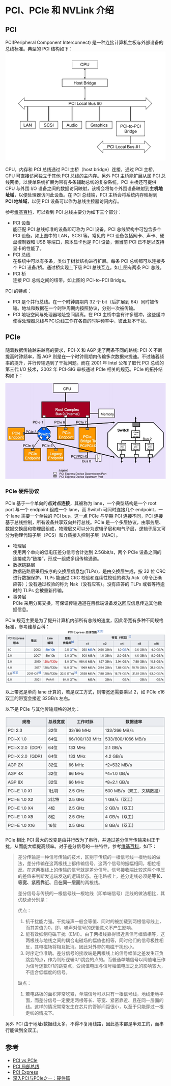 # PCI、PCIe 和 NVLink 介绍

## PCI
PCI(Peripheral Component Interconnect) 是一种连接计算机主板与外部设备的总线标准。典型的 PCI 结构如下：
![pci structure](imgs/pci.png)

CPU，内存和 PCI 总线通过 PCI 主桥（host bridge）连接，通过 PCI 主桥，CPU 可直接访问独立于其他 PCI 总线的主内存。另外 PCI 主桥能扩展从属 PCI 总线网桥，以使单系统扩展为带有多条辅助总线的复杂系统，PCI 主桥还可提供 CPU 与外围 I/O 设备之间的数据访问映射，该桥会将每个外围设备映射到**主机地址域**，以便处理器访问此设备。在 PCI 总线端，PCI 主桥会将系统内存映射到 **PCI 地址域**，以便 PCI 设备可以作为总线主控器访问内存。

参考[维基百科](https://zh.wikipedia.org/wiki/%E5%A4%96%E8%AE%BE%E7%BB%84%E4%BB%B6%E4%BA%92%E8%BF%9E%E6%A0%87%E5%87%86)，可以看到 PCI 总线主要分为如下三个部分：
- PCI 设备    
  能匹配 PCI 总线标准的设备即可称为 PCI 设备，PCI 总线架构中可包含多个 PCI 设备。如上图中的 LAN，SCSI 等。常见的 PCI 设备包括网卡、声卡、硬盘控制器和 USB 等端口，原本显卡也是 PCI 设备，但当前 PCI 已不足以支持显卡的性能了。
- PCI 总线    
  在系统中可以有多条，类似于树状结构进行扩展。每条 PCI 总线都可以连接多个 PCI 设备/桥。通过桥实现上下级 PCI 总线互连。如上图有两条 PCI 总线。
- PCI 桥   
  连接 PCI 总线之间的纽带。如上图的 PCI-to-PCI Bridge。

PCI 的特点：
- PCI 是个并行总线。在一个时钟周期内 32 个 bit（后扩展到 64）同时被传输。地址和数据在一个时钟周期内按照协议，分别一次被传输。
- PCI 地址空间与处理器地址空间隔离。在 PCI 主桥中含有许多缓冲，这些缓冲使得处理器总线与PCI总线工作在各自的时钟频率中，彼此互不干扰。


## PCIe

随着数据传输越来越高的要求，PCI-X 和 AGP 走了两条不同的路线: PCI-X 不断提高时钟频率，而 AGP 则是在一个时钟周期内传输多次数据来提速。不过随着频率的提升，并行传输遇到了干扰问题。而在 2001 年 Intel 公布了取代 PCI 总线的第三代 I/O 技术，2002 年 PCI-SIG 审核通过 PCIe 相关的规范。PCIe 的拓扑结构如下：

![pcie topology](imgs/pcie-topology.jpg)

### PCIe 硬件协议
PCIe 基于一个单向的**点对点连接**，其被称为 lane，一个典型结构是一个 root port 与一个 endpoint 组成一个 lane，而 Switch 可同时连接几个 endpoint，一个 lane 需要一个单独的 PCI bus。这一点 PCIe 与早期 PCI 连接不同，PCI 连接基于总线控制，所有设备共享双向并行总线。PCIe 是一个多层协议，由事务层、数据交换层和物理层组成，物理层又可以分为逻辑子层和电气子层，逻辑子层又可分为物理代码子层（PCS）和介质接入控制子层（MAC）。

- 物理层  
  使用两个单向的低电压差分信号合计达到 2.5Gbit/s，两个 PCIe 设备之间的连接成为“链接”，形成一组或多组传输通道。
- 数据链路层   
  数据链路层采用按序的交换层信息包(TLPs)，是由交换层生成，按 32 位 CRC 进行数据保护。TLPs 能通过 CRC 校验和连续性校验的称为 Ack（命令正确应答）；没有通过校验的称为 Nak（没有应答）。没有应答的 TLPs 或者等待逾时的 TLPs 会被重新传输。
- 事务层   
  PCIe 采用分离交换，可保证传输通道在目标端设备发送回应信息传送其他数据信息。 

PCIe 规范主要是为了提升计算机内部所有总线的速度，因此带宽有多种不同规格标准，参考维基百科：
![pcie带宽](imgs/pcie-bandwidth.png)

以上带宽是单向 lane 计算的，若是双工方式，则带宽还需要乘以 2，如 PCIe x16 双工的带宽会接近 32GB/s 左右。

以下是 PCIe 与其他传输规格的对比：

![PCI Express与其他传输规格比较](imgs/pcie-vs-pci.png)

PCIe 相比 PCI 最大的改变是由并行改为了串行，并通过差分信号传输来纠正干扰，从而能大幅提高频率。对于差分信号的一些特性，参考[维基百科](https://zh.wikipedia.org/wiki/%E5%B7%AE%E5%88%86%E4%BF%A1%E5%8F%B7)，如下：
> 差分传输是一种信号传输的技术，区别于传统的一根信号线一根地线的做法，差分传输在这两根线上都传输信号，这两个信号的振幅相同，相位相反。在这两根线上的传输的信号就是差分信号。信号接收端比较这两个电压的差值来判断发送端发送的逻辑状态。在电路板上，差分走线必须是**等长、等宽、紧密靠近、且在同一层面**的两根线。
> 
> 差分信号与传统的一根信号线一根地线（即单端信号）走线的做法相比，其优缺点分别是：
>
> 优点：
>   1. 抗干扰能力强。干扰噪声一般会等值、同时的被加载到两根信号线上，而其差值为0，即，噪声对信号的逻辑意义不产生影响。
>   2. 能有效抑制电磁干扰（EMI）。由于两根线靠得很近且信号幅值相等，这两根线与地线之间的耦合电磁场的幅值也相等，同时他们的信号极性相反，其电磁场将相互抵消。因此对外界的电磁干扰也小。
>   3. 时序定位准确。差分信号的接收端是两根线上的信号幅值之差发生正负跳变的点，作为判断逻辑0/1跳变的点的。而普通单端信号以阈值电压作为信号逻辑0/1的跳变点，受阈值电压与信号幅值电压之比的影响较大，不适合低幅度的信号。
> 
> 缺点：
>   1. 若电路板的面积非常吃紧，单端信号可以只有一根信号线，地线走地平面，而差分信号一定要走两根等长、等宽、紧密靠近、且在同一层面的线。这样的情况常常发生在芯片的管脚间距很小，以至于只能穿过一根走线的情况下。

另外 PCI 由于地址/数据线太多，不得不复用线路，因此基本都是半双工的，而串行能做到全双工。

## 参考
- [PCI vs PCIe](https://wiki.qemu.org/images/f/f6/PCIvsPCIe.pdf)
- [PCI 局部总线](https://docs.oracle.com/cd/E19253-01/819-7057/hwovr-22/index.html)
- [PCI Express](https://zh.wikipedia.org/wiki/PCI_Express)
- [深入PCI与PCIe之一：硬件篇](https://zhuanlan.zhihu.com/p/26172972)
